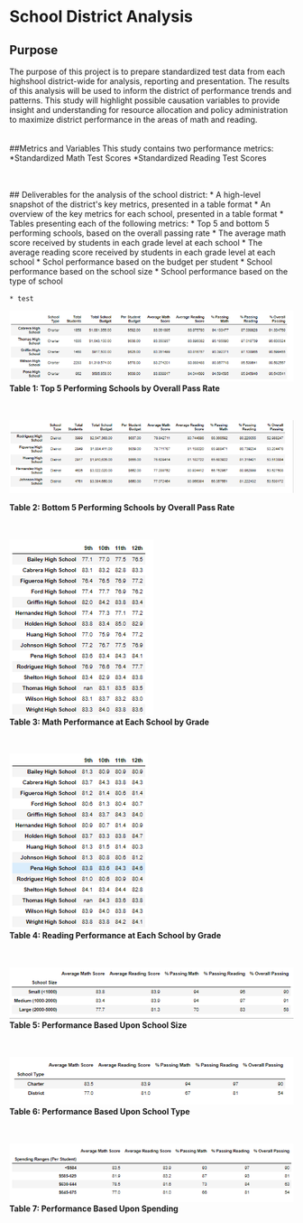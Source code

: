 # School District Analysis

## Purpose
The purpose of this project is to prepare standardized test data from each highshool district-wide for analysis, reporting and presentation.  The results of this analysis will be used to inform the district of performance trends and patterns.  This study will highlight possible causation variables to provide insight and understanding for resource allocation and policy administration to maximize district performance in the areas of math and reading.  
<br>
<br>
##Metrics and Variables
This study contains two performance metrics:
*Standardized Math Test Scores
*Standardized Reading Test Scores


<br>
<br>
## Deliverables 
for the analysis of the school district: 
* A high-level snapshot of the district's key metrics, presented in a table format
* An overview of the key metrics for each school, presented in a table format
* Tables presenting each of the following metrics:
  * Top 5 and bottom 5 performing schools, based on the overall passing rate
  * The average math score received by students in each grade level at each school
  * The average reading score received by students in each grade level at each school
  * Schol performance based on the budget per student
  * School performance based on the school size 
  * School performance based on the type of school
 
    * test











![Top_5](https://github.com/MikeHankinson/School_District_Analysis/blob/main/Resources/Top_5.PNG)
<br>
**Table 1: Top 5 Performing Schools by Overall Pass Rate**
<br>
<br>
<br>
 
![Bottom_5](https://github.com/MikeHankinson/School_District_Analysis/blob/main/Resources/Bottom_5.PNG)
<br>
  
**Table 2: Bottom 5 Performing Schools by Overall Pass Rate**
<br>
<br>
<br>

![Math_by_Grade](https://github.com/MikeHankinson/School_District_Analysis/blob/main/Resources/Math_by_Grade.PNG)
<br>
**Table 3: Math Performance at Each School by Grade**
<br>
<br>
<br>

![Reading_by_Grade](https://github.com/MikeHankinson/School_District_Analysis/blob/main/Resources/Reading_by_Grade.PNG)
<br>
**Table 4: Reading Performance at Each School by Grade**
<br>
<br>
<br>

![School_Size](https://github.com/MikeHankinson/School_District_Analysis/blob/main/Resources/Scores_by_School_Size.PNG)
<br>
**Table 5: Performance Based Upon School Size**
<br>
<br>
<br>

![School_Type](https://github.com/MikeHankinson/School_District_Analysis/blob/main/Resources/Scores_by_School_Type.PNG)
<br>
**Table 6: Performance Based Upon School Type**
<br>
<br>
<br>

![School_Spending](https://github.com/MikeHankinson/School_District_Analysis/blob/main/Resources/Scores_by_Spending.PNG)
<br>
**Table 7: Performance Based Upon Spending**
<br>
<br>
<br>





